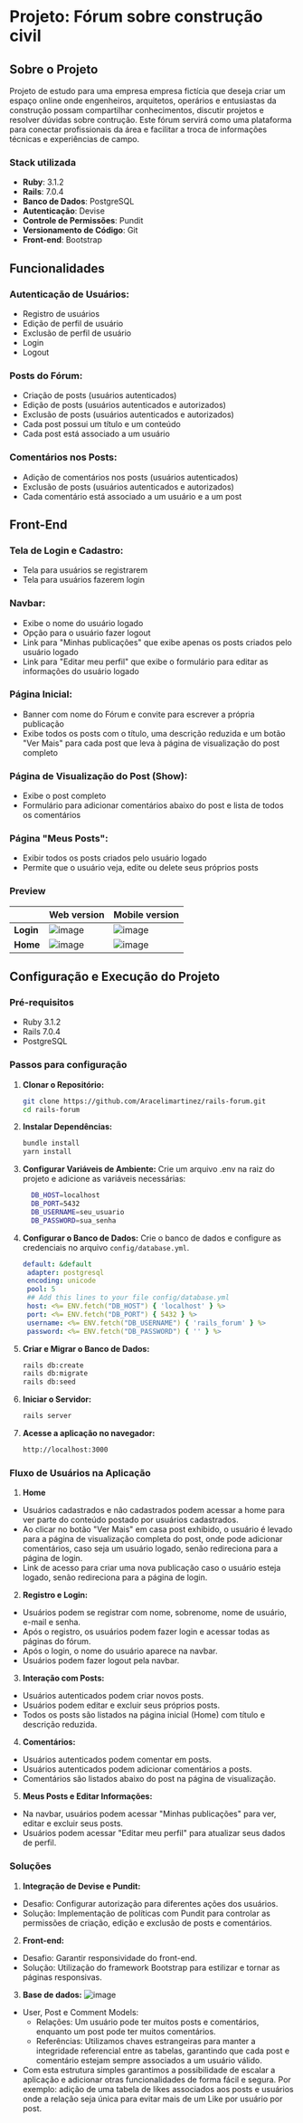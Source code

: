 # Projeto: Fórum sobre construção civil
## Sobre o Projeto
Projeto de estudo para uma empresa empresa fictícia que deseja criar um espaço online onde engenheiros, arquitetos, operários e entusiastas da construção possam compartilhar conhecimentos, discutir projetos e resolver dúvidas sobre contrução. Este fórum servirá como uma plataforma para conectar profissionais da área e facilitar a troca de informações técnicas e experiências de campo.

### Stack utilizada
- **Ruby**: 3.1.2
- **Rails**: 7.0.4
- **Banco de Dados**: PostgreSQL
- **Autenticação**: Devise
- **Controle de Permissões**: Pundit
- **Versionamento de Código**: Git
- **Front-end**: Bootstrap

## Funcionalidades

### Autenticação de Usuários:
- Registro de usuários
- Edição de perfil de usuário
- Exclusão de perfil de usuário
- Login
- Logout

### Posts do Fórum:
- Criação de posts (usuários autenticados)
- Edição de posts (usuários autenticados e autorizados)
- Exclusão de posts (usuários autenticados e autorizados)
- Cada post possui um título e um conteúdo
- Cada post está associado a um usuário

### Comentários nos Posts:
- Adição de comentários nos posts (usuários autenticados)
- Exclusão de posts (usuários autenticados e autorizados)
- Cada comentário está associado a um usuário e a um post

## Front-End

### Tela de Login e Cadastro:
- Tela para usuários se registrarem
- Tela para usuários fazerem login

### Navbar:
- Exibe o nome do usuário logado
- Opção para o usuário fazer logout
- Link para "Minhas publicações" que exibe apenas os posts criados pelo usuário logado
- Link para "Editar meu perfil" que exibe o formulário para editar as informações do usuário logado

### Página Inicial:
- Banner com nome do Fórum e convite para escrever a própria publicação
- Exibe todos os posts com o título, uma descrição reduzida e um botão "Ver Mais" para cada post que leva à página de visualização do post completo

### Página de Visualização do Post (Show):
- Exibe o post completo
- Formulário para adicionar comentários abaixo do post e lista de todos os comentários

### Página "Meus Posts":
- Exibir todos os posts criados pelo usuário logado
- Permite que o usuário veja, edite ou delete seus próprios posts

### Preview
|           | Web version                   | Mobile version                       |
| --------- | ----------------------------- | ------------------------------------ |
| **Login** | ![image](./public/login.png)  | ![image](./public/login-mobile.png)  |
| **Home**  | ![image](./public/home.png)   | ![image](./public/home-mobile.png)   |


## Configuração e Execução do Projeto

### Pré-requisitos
- Ruby 3.1.2
- Rails 7.0.4
- PostgreSQL

### Passos para configuração

1. **Clonar o Repositório:**
   ```bash
   git clone https://github.com/Aracelimartinez/rails-forum.git
   cd rails-forum
   ```

2. **Instalar Dependências:**
   ```bash
   bundle install
   yarn install
   ```

3. **Configurar Variáveis de Ambiente:**
  Crie um arquivo .env na raiz do projeto e adicione as variáveis necessárias:
    ```bash
      DB_HOST=localhost
      DB_PORT=5432
      DB_USERNAME=seu_usuario
      DB_PASSWORD=sua_senha
    ```

4. **Configurar o Banco de Dados:**
   Crie o banco de dados e configure as credenciais no arquivo `config/database.yml`.

   ```yaml
   default: &default
    adapter: postgresql
    encoding: unicode
    pool: 5
    ## Add this lines to your file config/database.yml
    host: <%= ENV.fetch("DB_HOST") { 'localhost' } %>
    port: <%= ENV.fetch("DB_PORT") { 5432 } %>
    username: <%= ENV.fetch("DB_USERNAME") { 'rails_forum' } %>
    password: <%= ENV.fetch("DB_PASSWORD") { '' } %>
   ```

5. **Criar e Migrar o Banco de Dados:**
   ```bash
   rails db:create
   rails db:migrate
   rails db:seed
   ```

6. **Iniciar o Servidor:**
    ```bash
    rails server
    ```

7. **Acesse a aplicação no navegador:**
    ```bash
    http://localhost:3000
    ```

### Fluxo de Usuários na Aplicação
1. **Home**
  - Usuários cadastrados e não cadastrados podem acessar a home para ver parte do conteúdo postado por usuários cadastrados.
  - Ao clicar no botão "Ver Mais" em casa post exhibido, o usuário é levado para a página de visualização completa do post, onde pode adicionar comentários, caso seja um usuário logado, senão redireciona para a página de login.
  - Link de acesso para criar uma nova publicação caso o usuário esteja logado, senão redireciona para a página de login.

2. **Registro e Login:**
  - Usuários podem se registrar com nome, sobrenome, nome de usuário, e-mail e senha.
  - Após o registro, os usuários podem fazer login e acessar todas as páginas do fórum.
  - Após o login, o nome do usuário aparece na navbar.
  - Usuários podem fazer logout pela navbar.

3. **Interação com Posts:**
  - Usuários autenticados podem criar novos posts.
  - Usuários podem editar e excluir seus próprios posts.
  - Todos os posts são listados na página inicial (Home) com título e descrição reduzida.

4. **Comentários:**
  - Usuários autenticados podem comentar em posts.
  - Usuários autenticados podem adicionar comentários a posts.
  - Comentários são listados abaixo do post na página de visualização.

5. **Meus Posts e Editar Informações:**
  - Na navbar, usuários podem acessar "Minhas publicações" para ver, editar e excluir seus posts.
  - Usuários podem acessar "Editar meu perfil" para atualizar seus dados de perfil.


### Soluções

1. **Integração de Devise e Pundit:**
  - Desafio: Configurar autorização para diferentes ações dos usuários.
  - Solução: Implementação de políticas com Pundit para controlar as permissões de criação, edição e exclusão de posts e comentários.
2. **Front-end:**
  - Desafio: Garantir responsividade do front-end.
  - Solução: Utilização do framework Bootstrap para estilizar e tornar as páginas responsivas.

3. **Base de dados:**
  ![image](./public/squema-database.png)

  - User, Post e Comment Models:
    - Relações: Um usuário pode ter muitos posts e comentários, enquanto um post pode ter muitos comentários.
    - Referências: Utilizamos chaves estrangeiras para manter a integridade referencial entre as tabelas, garantindo que cada post e comentário estejam sempre associados a um usuário válido.
  - Com esta estrutura simples garantimos a possibilidade de escalar a aplicação e adicionar otras funcionalidades de forma fácil e segura. Por exemplo: adição de uma tabela de likes associados aos posts e usuários onde a relação seja única para evitar mais de um Like por usuário por post.
